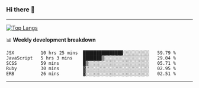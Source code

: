 ### Hi there 👋

-------
[![Top Langs](https://github-readme-stats.vercel.app/api/top-langs/?username=ashish-r)](https://github.com/anuraghazra/github-readme-stats)

📊 **Weekly development breakdown**
<!--START_SECTION:waka-->
```text
JSX          10 hrs 25 mins  ███████████████░░░░░░░░░░   59.79 % 
JavaScript   5 hrs 3 mins    ███████▒░░░░░░░░░░░░░░░░░   29.04 % 
SCSS         59 mins         █▒░░░░░░░░░░░░░░░░░░░░░░░   05.71 % 
Ruby         30 mins         ▓░░░░░░░░░░░░░░░░░░░░░░░░   02.95 % 
ERB          26 mins         ▓░░░░░░░░░░░░░░░░░░░░░░░░   02.51 % 
```
<!--END_SECTION:waka-->
-------

<!--
**ashish-r/ashish-r** is a ✨ _special_ ✨ repository because its `README.md` (this file) appears on your GitHub profile.

Here are some ideas to get you started:

- 🔭 I’m currently working on ...
- 🌱 I’m currently learning ...
- 👯 I’m looking to collaborate on ...
- 🤔 I’m looking for help with ...
- 💬 Ask me about ...
- 📫 How to reach me: ...
- 😄 Pronouns: ...
- ⚡ Fun fact: ...
-->
